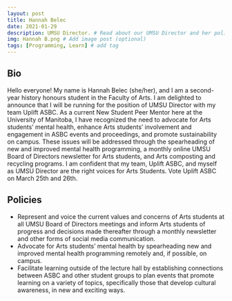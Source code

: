 ```yaml
---
layout: post
title: Hannah Belec
date: 2021-01-29
description: UMSU Director. # Read about our UMSU Director and her policies
img: Hannah B.png # Add image post (optional)
tags: [Programming, Learn] # add tag
---
```

## Bio

Hello everyone! My name is Hannah Belec (she/her), and I am a second-year history honours student in the Faculty of Arts. 
I am delighted to announce that I will be running for the position of UMSU Director with my team Uplift ASBC. 
As a current New Student Peer Mentor here at the University of Manitoba, I have recognized the need to advocate for Arts students’ mental health, enhance Arts students’ involvement and engagement in ASBC events and proceedings, and promote sustainability on campus. These issues will be addressed through the spearheading of new and improved mental health programming, a monthly online UMSU Board of Directors newsletter for Arts students, and Arts composting and recycling programs. 
I am confident that my team, Uplift ASBC, and myself as UMSU Director are the right voices for Arts Students. Vote Uplift ASBC on March 25th and 26th.


## Policies

- Represent and voice the current values and concerns of Arts students at all UMSU Board of Directors meetings and inform Arts students of progress and decisions made thereafter through a monthly newsletter and other forms of social media communication. 
- Advocate for Arts students’ mental health by spearheading new and improved mental health programming remotely and, if possible, on campus.
- Facilitate learning outside of the lecture hall by establishing connections between ASBC and other student groups to plan events that promote learning on a variety of topics, specifically those that develop cultural awareness, in new and exciting ways. 





